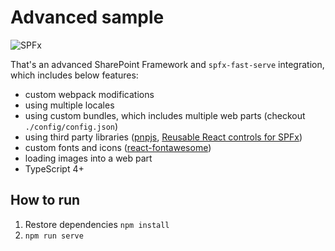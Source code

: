 # Advanced sample

![SPFx](https://img.shields.io/badge/SPFx-1.12.1-green.svg)

That's an advanced SharePoint Framework and `spfx-fast-serve` integration, which includes below features:

- custom webpack modifications
- using multiple locales
- using custom bundles, which includes multiple web parts (checkout `./config/config.json`)
- using third party libraries ([pnpjs](https://pnp.github.io/pnpjs/), [Reusable React controls for SPFx](https://pnp.github.io/sp-dev-fx-controls-react/))
- custom fonts and icons ([react-fontawesome](https://github.com/FortAwesome/react-fontawesome))
- loading images into a web part
- TypeScript 4+

## How to run

1. Restore dependencies `npm install`
2. `npm run serve`
